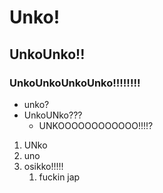 # Unko!

## UnkoUnko!!

### UnkoUnkoUnkoUnko!!!!!!!!

- unko?
- UnkoUNko???
	- UNKOOOOOOOOOOOO!!!!?
1.  UNko
1.  uno
1.  osikko!!!!!
	1.  fuckin jap


